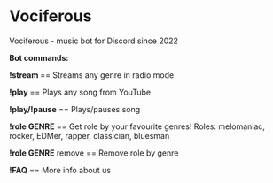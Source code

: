 # Vociferous
Vociferous - music bot for Discord since 2022

**Bot commands:**

**!stream <genre>** == Streams any genre in radio mode
  
**!play <link>** == Plays any song from YouTube
  
**!play/!pause** == Plays/pauses song
  
**!role GENRE** == Get role by your favourite genres!
  Roles: melomaniac, rocker, EDMer, rapper, classician, bluesman
  
**!role GENRE** remove == Remove role by genre
  
**!FAQ** == More info about us

